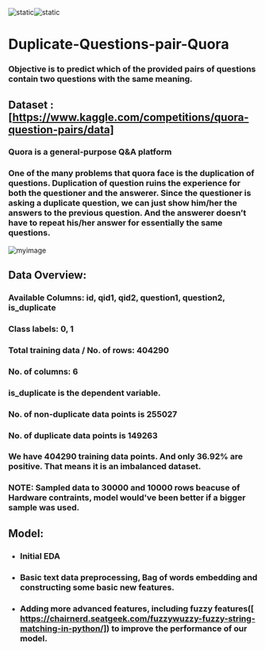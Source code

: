 ![static](https://img.shields.io/badge/Build%20With-Python-brightgreen)![static](https://img.shields.io/badge/Using-NLP%20and%20Machine%20Learning-orange)
# __Duplicate-Questions-pair-Quora__
### Objective is to predict which of the provided pairs of questions contain two questions with the same meaning.
## __Dataset__ : [https://www.kaggle.com/competitions/quora-question-pairs/data]
### Quora is a general-purpose Q&A platform
### One of the many problems that quora face is the duplication of questions. Duplication of question ruins the experience for both the questioner and the answerer. Since the questioner is asking a duplicate question, we can just show him/her the answers to the previous question. And the answerer doesn’t have to repeat his/her answer for essentially the same questions.
![myimage](https://i0.wp.com/www.janagrc.com/wp-content/uploads/2017/02/Questions.jpg)

## Data Overview:
### Available Columns: id, qid1, qid2, question1, question2, is_duplicate
### Class labels: 0, 1
### Total training data / No. of rows: 404290
### No. of columns: 6
### is_duplicate is the dependent variable.
### No. of non-duplicate data points is 255027
### No. of duplicate data points is 149263

### We have 404290 training data points. And only 36.92% are positive. That means it is an imbalanced dataset.
### __NOTE:__ Sampled data to 30000 and 10000 rows beacuse of Hardware contraints, model would've been better if a bigger sample was used.

## Model:
- ### Initial EDA
- ### Basic text data preprocessing,  Bag of words embedding and constructing some basic new features.
- ### Adding more advanced features, including fuzzy features([ https://chairnerd.seatgeek.com/fuzzywuzzy-fuzzy-string-matching-in-python/]) to improve the performance of our model. 
